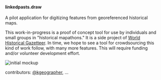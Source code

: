 #### linkedpasts.draw

A pilot application for digitizing features from georeferenced historical maps.

This work-in-progress is a proof of concept tool for use by individuals and small groups in "historical mapathons." It is a side project of [World Historical Gazetteer](http://dev.whgazetteer.org). In time, we hope to see a tool for crowdsourcing this kind of work follow, with many more features. This will require funding and/or volunteer development effort.

![initial mockup](https://github.com/LinkedPasts/mockup01.png)

contributors: [@kgeographer](http://github.com/kgeographer), ...
